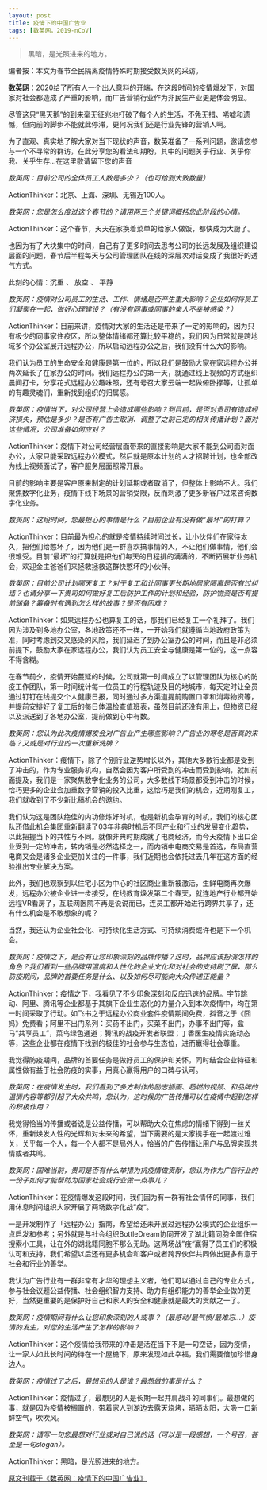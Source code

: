 ```yaml
---
layout: post
title: 疫情下的中国广告业
tags: [数英网，2019-nCoV]
---
```


> 黑暗，是光照进来的地方。

编者按：本文为春节全民隔离疫情特殊时期接受数英网的采访。

**数英网**：2020给了所有人一个出人意料的开端，在这段时间的疫情爆发下，对国家对社会都造成了严重的影响，而广告营销行业作为非民生产业更是体会明显。

尽管这只“黑天鹅”的到来毫无征兆地打破了每个人的生活，不免无措、唏嘘和遗憾，但向前的脚步不能就此停滞，更何况我们还是行业先锋的营销人啊。

为了直观、真实地了解大家对当下现状的声音，数英准备了一系列问题，邀请您参与一个不寻常的群访，在此分享您的看法和期盼，其中的问题关乎行业、关乎你我、关乎生存…在这里敬请留下您的声音


*数英网：目前公司的全体员工人数是多少？（也可给到大致数量）*

ActionThinker：北京、上海、深圳、无锡近100人。
 
*数英网：您是怎么度过这个春节的？请用两三个关键词概括您此阶段的心情。*

ActionThinker：这个春节，天天在家换着菜单的给家人做饭，都快成为大厨了。

也因为有了大块集中的时间，自己有了更多时间去思考公司的长远发展及组织建设层面的问题，春节后半程每天与公司管理团队在线的深层次对话变成了我很好的透气方式。

此刻的心情：沉重 、 放空 、 平静


*数英网：疫情对公司员工的生活、工作、情绪是否产生重大影响？企业如何将员工们凝聚在一起，做好心理建设？（有没有同事或同事的亲人不幸被感染？）*

ActionThinker：目前来讲，疫情对大家的生活还是带来了一定的影响的，因为只有极少的同事家住疫区，所以整体情绪都还算比较平稳的，我们因为日常就是跨地域多个办公室展开远程办公，所以启动远程办公之后，我们没有什么大的影响。

我们认为员工的生命安全和健康是第一位的，所以我们是鼓励大家在家远程办公并两次延长了在家办公的时间。我们远程办公的第一天，就通过线上视频的方式组织晨间打卡，分享花式远程办公趣味照，还有号召大家云端一起做俯卧撑等，让孤单的有趣灵魂们，重新找到组织的归属感。

*数英网：疫情当下，对公司经营上会造成哪些影响？到目前，是否对贵司有造成经济损失，预估是多少？是否有广告主取消、调整了之前已定的相关传播计划？面对这些情况，公司准备如何应对？*

ActionThinker：疫情下对公司经营层面带来的直接影响是大家不能到公司面对面办公，大家只能采取远程办公模式，然后就是原本计划的人才招聘计划，也全部改为线上视频面试了，客户服务层面照常开展。

目前的影响主要是客户原来制定的计划延期或者取消了，但整体上影响不大。我们聚焦数字化业务，疫情下线下场景的营销受限，反而刺激了更多新客户过来咨询数字化业务。

*数英网：这段时间，您最担心的事情是什么？目前企业有没有做“最坏”的打算？*

ActionThinker：目前最为担心的就是疫情持续时间过长，让小伙伴们在家待太久，把他们给憋坏了，因为他们是一群喜欢搞事情的人，不让他们做事情，他们会很难受。目前“最坏”的打算就是把他们每天的日程排的满满的，不断拓展新业务机会，欢迎金主爸爸们来拯救拯救这群快憋坏的小伙伴。

*数英网：目前公司计划哪天复工？对于复工和让同事更长期地居家隔离是否有过纠结？也请分享一下贵司如何做好复工后防护工作的计划和经验，防护物资是否有提前储备？筹备时有遇到怎么样的故事？是否有困难？*

ActionThinker：如果远程办公也算复工的话，那我们已经复工一个礼拜了。我们因为涉及到多地办公室，各地政策还不一样，一开始我们就遵循当地政府政策为准，同时考虑到交叉感染的风险，我们延迟了到办公室办公的时间，而且是非必须前提下，鼓励大家在家远程办公，我们认为员工安全与健康是第一位的，这一点容不得含糊。

在春节前夕，疫情开始蔓延的时候，公司就第一时间成立了以管理团队为核心的防疫工作团队，第一时间统计每一位员工的行程轨迹及目的地城市，每天定时让全员通过钉钉在线提交个人健康日报，同时通过多方渠道提前购置口罩和消毒物资等，并提前安排好了复工后的每日体温检查值班表，虽然目前还没有用上，但物资已经以及派送到了各地办公室，提前做到心中有数。

*数英网：您认为此次疫情爆发会对广告业产生哪些影响？广告业的寒冬是否真的来临？又或是对行业的一次重新洗牌？* 

ActionThinker：疫情下，除了个别行业逆势增长以外，其他大多数行业都是受到了冲击的，作为专业服务机构，自然会因为客户所受到的冲击而受到影响，就如前面提及，我们是一家聚焦数字化业务的公司，大多数线下场景都受到冲击的时候，恰巧更多的企业会加重数字营销的投入比重，这恰巧是我们的机会，近期刚复工，我们就收到了不少新比稿机会的邀约。

我们认为这是团队绝佳的内功修炼好时机，也是新机会孕育的时机，我们的核心团队还借此机会集团重新翻读了03年非典时机后不同产业和行业的发展变化趋势，以此把握当下的共性与不同。就像非典时期成就了电商经济，而今天疫情下出口企业受到一定的冲击，转内销是必然选择之一，而内销中电商交易是首选，布局直营电商又会是诸多企业更加关注的一件事，我们近期也会依托过去几年在这方面的经验推出专业解决方案。 

此外，我们也观察到以住宅小区为中心的社区商业重新被激活，生鲜电商再次爆发，远程办公被企业进一步接受，在线教育焕发第二个春天，就连地产行业都开始远程VR看房了，互联网医院不再是说说而已，连员工都开始进行跨界共享了，还有什么机会是不敢想象的呢？ 

当然，我还认为企业社会化、可持续化生活方式、可持续消费或许也是下一个机会。

*数英网：疫情之下，是否有让您印象深刻的品牌传播？这时，品牌应该扮演怎样的角色？我们看到一些品牌用温度和人性化的企业文化和对社会的支持刷了屏，那么防疫期间，品牌的首要任务是什么、以及如何尽可能向大众传递正能量？*
 
ActionThinker：疫情之下，我看见了不少印象深刻和反应迅速的品牌。字节跳动、阿里、腾讯等企业都基于其旗下企业生态化的力量介入到本次疫情中，均在第一时间采取了行动。如飞书之于远程办公商业套件疫情期间免费，抖音之于《囧妈》免费看；阿里不出门系列：买药不出门，买菜不出门，办事不出门等，盒马“共享员工”，菜鸟绿色通道；腾讯的战疫开发者联盟；丁香医生疫情实施动态等，这些企业都在疫情下找到的极佳的社会参与生态位，进而赢得社会尊重。

我觉得防疫期间，品牌的首要任务是做好员工的保护和关怀，同时结合企业特征和属性做有益于社会防疫的实事，用真心赢得用户的口碑与认可。

*数英网：在疫情发生时，我们看到了多方制作的励志插画、超燃的视频、和品牌的温情内容等都引起了大众共鸣，您认为，这时候的广告传播可以在疫情中起到怎样的积极作用？*

我觉得恰当的传播或者说是公益传播，可以帮助大众在焦虑的情绪下得到一丝关怀，重新焕发人性的光辉和对未来的希望，当下需要的是大家携手在一起渡过难关，关乎每一个人，每一个人都不是局外人，恰当的广告传播让用户与品牌实现共情或者共鸣。

*数英网：国难当前，贵司是否有什么举措为抗疫情做贡献，您认为作为广告行业的一份子如何才能帮助为国家社会或行业做一点事儿？*

ActionThinker：在疫情爆发这段时间，我们因为有一群有社会情怀的同事，我们用休息时间组织大家开展了两场数字化战”疫“。

一是开发制作了「远程办公」指南，希望给还未开展过远程办公模式的企业组织一点启发和参考；另外就是与社会组织BottleDream协同开发了湖北籍同胞全国住宿搜索小工具，让在外的湖北籍同胞不那么无助。这两场战”疫“赢得了员工们的积极认可和支持，我们希望以后还有更多机会和客户或者跨界伙伴共同做出更多有意于社会和行业的善举。

我认为广告行业有一群非常有才华的理想主义者，他们可以通过自己的专业方式，参与社会议题公益传播、社会组织智力支持、助力有组织能力的善举企业做的更好，当然更重要的是保护好自己和家人的安全和健康就是最大的贡献之一了。

*数英网：疫情期间有什么让您印象深刻的人或事？（最感动/最气愤/最难忘…）疫情的发生，对您的生活产生了怎样的影响？*

ActionThinker：这个疫情给我带来的冲击是活在当下不是一句空话，因为疫情，让一家人如此长时间的待在一个屋檐下，原来发现如此幸福，我们需要倍加珍惜身边人。

*数英网：疫情过了之后，最想见的人是谁？最想做的事是什么？*

ActionThinker：疫情过了，最想见的人是长期一起并肩战斗的同事们。最想做的事，就是因为疫情被搁置的，带着家人到湖边去露天烧烤，晒晒太阳，大吸一口新鲜空气，吹吹风。

*数英网：请写一句您最想对行业或对自己说的话（可以是一段感想，一个号召，甚至是一句slogan）。*

ActionThinker：黑暗，是光照进来的地方。

[原文刊载于《数英网：疫情下的中国广告业》](https://www.digitaling.com/articles/258159.html)







